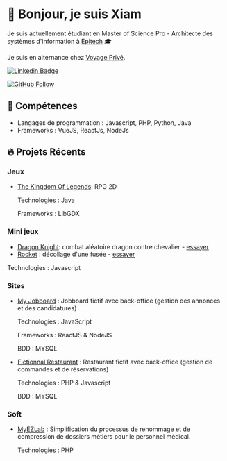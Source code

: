 <!-- Titre avec emoji -->
# 👋 Bonjour, je suis Xiam

<!-- Introduction avec emojis -->
Je suis actuellement étudiant en Master of Science Pro - Architecte des systèmes d'information à [Epitech](https://www.epitech.eu/) 🎓

Je suis en alternance chez [Voyage Privé](https://www.voyage-prive.com/).


<!-- Badges avec emojis (facultatif) -->
[![Linkedin Badge](https://img.shields.io/badge/-xchebila-0072b1?style=flat&logo=Linkedin&logoColor=white&link=https://www.linkedin.com/in/xchebila/)](https://www.linkedin.com/in/xchebila/)
<!--  [![Portfolio Badge](https://img.shields.io/badge/Portfolio-xchebila.github.io/portfolio/-black)](https://xchebila.github.io/portfolio/) -->
[![GitHub Follow](https://img.shields.io/github/followers/xchebila?style=social&label=Follow)](https://github.com/xchebila)

<!-- Section Compétences avec emojis -->
## 🚀 Compétences
- Langages de programmation : Javascript, PHP, Python, Java
- Frameworks : VueJS, ReactJs, NodeJs

<!-- Section Projets avec emojis -->
## 🔥 Projets Récents
### Jeux
- [The Kingdom Of Legends](https://github.com/xchebila/TheKingdomOfLegends): RPG 2D

  Technologies : Java

  Frameworks : LibGDX

### Mini jeux
- [Dragon Knight](https://github.com/xchebila/Dragon-Knight): combat aléatoire dragon contre chevalier - [essayer](https://xchebila.github.io/Dragon-Knight/)
- [Rocket](https://github.com/xchebila/rocket) : décollage d'une fusée - [essayer](https://xchebila.github.io/rocket/)
  
Technologies : Javascript

### Sites

- [My Jobboard](https://github.com/xchebila/my-jobboard) : Jobboard fictif avec back-office (gestion des annonces et des candidatures)

  Technologies : JavaScript

  Frameworks : ReactJS & NodeJS

  BDD : MYSQL
  

- [Fictionnal Restaurant](https://github.com/xchebila/FictionalRestaurant) : Restaurant fictif avec back-office (gestion de commandes et de réservations)

  Technologies : PHP & Javascript

  BDD : MYSQL

### Soft

- [MyEZLab](https://github.com/xchebila/myezlab) : Simplification du processus de renommage et de compression de dossiers métiers pour le personnel médical.

  Technologies : PHP
  
<!-- Section Contact avec emojis 
## 📫 Contact
N'hésitez pas à me contacter par e-mail à [xiam.chebila@epitech.eu](mailto:xiam.chebila@epitech.eu)-->

